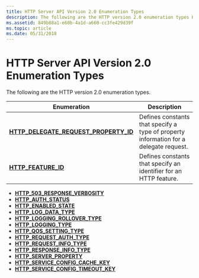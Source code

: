 ```yaml
---
title: HTTP Server API Version 2.0 Enumeration Types
description: The following are the HTTP version 2.0 enumeration types HTTP\_503\_RESPONSE\_VERBOSITYHTTP\_AUTH\_STATUSHTTP\_ENABLED\_STATEHTTP\_LOG\_DATA\_TYPEHTTP\_LOGGING\_ROLLOVER\_TYPEHTTP\_LOGGING\_TYPEHTTP\_QOS\_SETTING\_TYPEHTTP\_REQUEST\_AUTH\_TYPEHTTP\_REQUEST\_INFO\_TYPEHTTP\_RESPONSE\_INFO\_TYPEHTTP\_SERVER\_PROPERTYHTTP\_SERVICE\_CONFIG\_CACHE\_KEYHTTP\_SERVICE\_CONFIG\_TIMEOUT\_KEY
ms.assetid: 849b88a1-e60b-4a1d-a660-cc3fe429d39f
ms.topic: article
ms.date: 05/31/2018
---
```


# HTTP Server API Version 2.0 Enumeration Types

The following are the HTTP version 2.0 enumeration types.

| Enumeration | Description |
|-|-|
| [**HTTP_DELEGATE_REQUEST_PROPERTY_ID**](/windows/win32/api/http/ne-http-http_delegate_request_property_id) | Defines constants that specify a type of property information for a delegate request. |
| [**HTTP_FEATURE_ID**](/windows/win32/api/http/ne-http-http_feature_id) | Defines constants that specify an identifier for an HTTP feature. |

-   [**HTTP\_503\_RESPONSE\_VERBOSITY**](/windows/desktop/api/Http/ne-http-http_503_response_verbosity)
-   [**HTTP\_AUTH\_STATUS**](/windows/desktop/api/Http/ne-http-http_auth_status)
-   [**HTTP\_ENABLED\_STATE**](/windows/desktop/api/Http/ne-http-http_enabled_state)
-   [**HTTP\_LOG\_DATA\_TYPE**](/windows/desktop/api/Http/ne-http-http_log_data_type)
-   [**HTTP\_LOGGING\_ROLLOVER\_TYPE**](/windows/desktop/api/Http/ne-http-http_logging_rollover_type)
-   [**HTTP\_LOGGING\_TYPE**](/windows/desktop/api/Http/ne-http-http_logging_type)
-   [**HTTP\_QOS\_SETTING\_TYPE**](/windows/desktop/api/Http/ne-http-http_qos_setting_type)
-   [**HTTP\_REQUEST\_AUTH\_TYPE**](/windows/desktop/api/Http/ne-http-http_request_auth_type)
-   [**HTTP\_REQUEST\_INFO\_TYPE**](/windows/desktop/api/Http/ne-http-http_request_info_type)
-   [**HTTP\_RESPONSE\_INFO\_TYPE**](/windows/desktop/api/Http/ne-http-http_response_info_type)
-   [**HTTP\_SERVER\_PROPERTY**](/windows/desktop/api/Http/ne-http-http_server_property)
-   [**HTTP\_SERVICE\_CONFIG\_CACHE\_KEY**](/windows/desktop/api/Http/ne-http-http_service_config_cache_key)
-   [**HTTP\_SERVICE\_CONFIG\_TIMEOUT\_KEY**](/windows/desktop/api/Http/ne-http-http_service_config_timeout_key)
